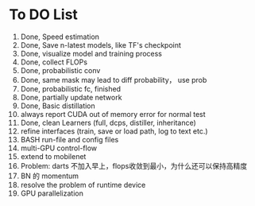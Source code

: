 # To DO List
1. Done, Speed estimation
2. Done, Save n-latest models, like TF's checkpoint
3. Done, visualize model and training process
4. Done, collect FLOPs
5. Done, probabilistic conv
6. Done, same mask may lead to diff probability， use prob
7. Done, probabilistic fc, finished
8. Done, partially update network
9. Done, Basic distillation
10. always report CUDA out of memory error for normal test
11. Done, clean Learners (full, dcps, distiller, inheritance)
12. refine interfaces (train, save or load path, log to text etc.)
13. BASH run-file and config files
14. multi-GPU control-flow
15. extend to mobilenet
16. Problem: darts 不加入早上，flops收敛到最小，为什么还可以保持高精度
17. BN 的 momentum
18. resolve the problem of runtime device
19. GPU parallelization  
